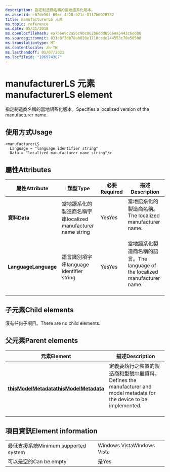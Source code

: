 ```yaml
---
description: 指定制造商名稱的當地語系化版本。
ms.assetid: e87de50f-60ec-4c18-b21c-81f7b6928752
title: manufacturerLS 元素
ms.topic: reference
ms.date: 05/31/2018
ms.openlocfilehash: ea756e9c2a55c9bc062b6ddd8566ea5443c6ed80
ms.sourcegitcommit: 831e8f3db78ab820e1710cede244553c70e50500
ms.translationtype: MT
ms.contentlocale: zh-TW
ms.lasthandoff: 01/07/2021
ms.locfileid: "106974387"
---
```

# <a name="manufacturerls-element"></a><span data-ttu-id="f8352-103">manufacturerLS 元素</span><span class="sxs-lookup"><span data-stu-id="f8352-103">manufacturerLS element</span></span>

<span data-ttu-id="f8352-104">指定制造商名稱的當地語系化版本。</span><span class="sxs-lookup"><span data-stu-id="f8352-104">Specifies a localized version of the manufacturer name.</span></span>

## <a name="usage"></a><span data-ttu-id="f8352-105">使用方式</span><span class="sxs-lookup"><span data-stu-id="f8352-105">Usage</span></span>

``` syntax
<manufacturerLS
  Language = "language identifier string"
  Data = "localized manufacturer name string"/>
```

## <a name="attributes"></a><span data-ttu-id="f8352-106">屬性</span><span class="sxs-lookup"><span data-stu-id="f8352-106">Attributes</span></span>



| <span data-ttu-id="f8352-107">屬性</span><span class="sxs-lookup"><span data-stu-id="f8352-107">Attribute</span></span>               | <span data-ttu-id="f8352-108">類型</span><span class="sxs-lookup"><span data-stu-id="f8352-108">Type</span></span>                                          | <span data-ttu-id="f8352-109">必要</span><span class="sxs-lookup"><span data-stu-id="f8352-109">Required</span></span>       | <span data-ttu-id="f8352-110">描述</span><span class="sxs-lookup"><span data-stu-id="f8352-110">Description</span></span>                                                             |
|-------------------------|-----------------------------------------------|----------------|-------------------------------------------------------------------------|
| <span data-ttu-id="f8352-111">**資料**</span><span class="sxs-lookup"><span data-stu-id="f8352-111">**Data**</span></span><br/>     | <span data-ttu-id="f8352-112">當地語系化的製造商名稱字串</span><span class="sxs-lookup"><span data-stu-id="f8352-112">localized manufacturer name string</span></span><br/> | <span data-ttu-id="f8352-113">Yes</span><span class="sxs-lookup"><span data-stu-id="f8352-113">Yes</span></span><br/> | <span data-ttu-id="f8352-114">當地語系化的製造商名稱。</span><span class="sxs-lookup"><span data-stu-id="f8352-114">The localized manufacturer name.</span></span><br/> <br/>                 |
| <span data-ttu-id="f8352-115">**Language**</span><span class="sxs-lookup"><span data-stu-id="f8352-115">**Language**</span></span><br/> | <span data-ttu-id="f8352-116">語言識別項字串</span><span class="sxs-lookup"><span data-stu-id="f8352-116">language identifier string</span></span><br/>         | <span data-ttu-id="f8352-117">Yes</span><span class="sxs-lookup"><span data-stu-id="f8352-117">Yes</span></span><br/> | <span data-ttu-id="f8352-118">當地語系化製造商名稱的語言。</span><span class="sxs-lookup"><span data-stu-id="f8352-118">The language of the localized manufacturer name.</span></span><br/> <br/> |



## <a name="child-elements"></a><span data-ttu-id="f8352-119">子元素</span><span class="sxs-lookup"><span data-stu-id="f8352-119">Child elements</span></span>

<span data-ttu-id="f8352-120">沒有任何子項目。</span><span class="sxs-lookup"><span data-stu-id="f8352-120">There are no child elements.</span></span>

## <a name="parent-elements"></a><span data-ttu-id="f8352-121">父元素</span><span class="sxs-lookup"><span data-stu-id="f8352-121">Parent elements</span></span>



| <span data-ttu-id="f8352-122">元素</span><span class="sxs-lookup"><span data-stu-id="f8352-122">Element</span></span>                                                   | <span data-ttu-id="f8352-123">描述</span><span class="sxs-lookup"><span data-stu-id="f8352-123">Description</span></span>                                                                                          |
|-----------------------------------------------------------|------------------------------------------------------------------------------------------------------|
| [<span data-ttu-id="f8352-124">**thisModelMetadata**</span><span class="sxs-lookup"><span data-stu-id="f8352-124">**thisModelMetadata**</span></span>](thismodelmetadata.md)<br/> | <span data-ttu-id="f8352-125">定義要執行之裝置的製造商和型號中繼資料。</span><span class="sxs-lookup"><span data-stu-id="f8352-125">Defines the manufacturer and model metadata for the device to be implemented.</span></span><br/> <br/> |



## <a name="element-information"></a><span data-ttu-id="f8352-126">項目資訊</span><span class="sxs-lookup"><span data-stu-id="f8352-126">Element information</span></span>



|                                     |               |
|-------------------------------------|---------------|
| <span data-ttu-id="f8352-127">最低支援系統</span><span class="sxs-lookup"><span data-stu-id="f8352-127">Minimum supported system</span></span><br/> | <span data-ttu-id="f8352-128">Windows Vista</span><span class="sxs-lookup"><span data-stu-id="f8352-128">Windows Vista</span></span> |
| <span data-ttu-id="f8352-129">可以是空的</span><span class="sxs-lookup"><span data-stu-id="f8352-129">Can be empty</span></span>                        | <span data-ttu-id="f8352-130">是</span><span class="sxs-lookup"><span data-stu-id="f8352-130">Yes</span></span>           |



 

 




